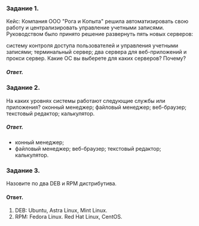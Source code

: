 ### Задание 1.
Кейс:
Компания ООО "Рога и Копыта" решила автоматизировать свою работу и централизировать управление учетными записями. Руководством было принято решение развернуть пять новых серверов:

систему контроля доступа пользователей и управления учетными записями;
терминальный сервер;
два сервера для веб-приложений и прокси сервер.
Какие ОС вы выберете для каких серверов? Почему?

##### Ответ.

### Задание 2.
На каких уровнях системы работают следующие службы или приложения?
оконный менеджер;
файловый менеджер;
веб-браузер;
текстовый редактор;
калькулятор.

##### Ответ.
- конный менеджер;
- файловый менеджер;
веб-браузер;
текстовый редактор;
калькулятор.

### Задание 3.
Назовите по два DEB и RPM дистрибутива.

#### Ответ.
1. DEB: Ubuntu, Astra Linux, Mint Linux.
2. RPM: Fedora Linux. Red Hat Linux, CentOS.
